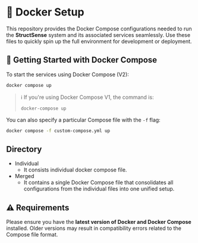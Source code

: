 # 🐳 Docker Setup

This repository provides the Docker Compose configurations needed to run the **StructSense** system and its associated services seamlessly. Use these files to quickly spin up the full environment for development or deployment.

## 🚀 Getting Started with Docker Compose

To start the services using Docker Compose (V2):

```bash
docker compose up
```

> ℹ️ If you're using Docker Compose V1, the command is:
> ```bash
> docker-compose up
> ```

You can also specify a particular Compose file with the `-f` flag:

```bash
docker compose -f custom-compose.yml up
```

## Directory
- Individual
  - It consists individual docker compose file.
- Merged
  - It contains a single Docker Compose file that consolidates all configurations from the individual files into one unified setup.

## ⚠️ Requirements

Please ensure you have the **latest version of Docker and Docker Compose** installed. Older versions may result in compatibility errors related to the Compose file format.
